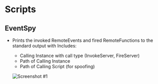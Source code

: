 # Scripts
## EventSpy
- Prints the invoked RemoteEvents and fired RemoteFunctions to the standard output with 
  Includes:   
  - Calling Instance with call type (InvokeServer, FireServer)
  - Path of Calling Instance
  - Path of Calling Script (for spoofing)   
   
  ![Screenshot #1](/Images/blob/main/foxy.png "loverboy")
